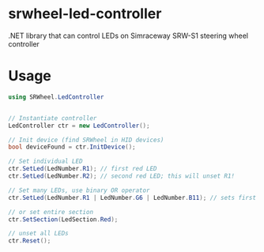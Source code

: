 # srwheel-led-controller
.NET library that can control LEDs on Simraceway SRW-S1 steering wheel controller

# Usage
```csharp
using SRWheel.LedController


// Instantiate controller
LedController ctr = new LedController();

// Init device (find SRWheel in HID devices)
bool deviceFound = ctr.InitDevice();

// Set individual LED
ctr.SetLed(LedNumber.R1); // first red LED
ctr.SetLed(LedNumber.R2); // second red LED; this will unset R1!

// Set many LEDs, use binary OR operator
ctr.SetLed(LedNumber.R1 | LedNumber.G6 | LedNumber.B11); // sets first red LED, first green (sixth overall) LED and first blue (11th overall) LED

// or set entire section
ctr.SetSection(LedSection.Red);

// unset all LEDs
ctr.Reset();

```